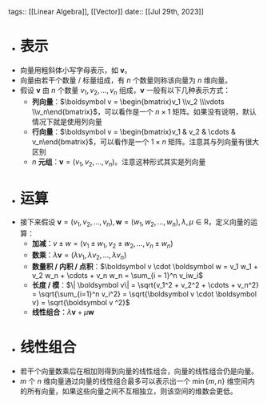 tags:: [[Linear Algebra]], [[Vector]]
date:: [[Jul 29th, 2023]]

- # 表示
- 向量用粗斜体小写字母表示，如 $\boldsymbol v$。
- 向量由若干个数量 / 标量组成，有 $n$ 个数量则称该向量为 $n$ 维向量。
- 假设 $\boldsymbol v$ 由 $n$ 个数量 $v_1,v_2,\dots,v_n$ 组成，$\boldsymbol v$ 一般有以下几种表示方式：
	- **列向量**：$\boldsymbol v = \begin{bmatrix}v_1 \\v_2 \\\vdots \\v_n\end{bmatrix}$，可以看作是一个 $n\times 1$ 矩阵。如果没有说明，默认情况下就是使用列向量
	- **行向量**：$\boldsymbol v = \begin{bmatrix}v_1 & v_2 & \cdots & v_n\end{bmatrix}$，可以看作是一个 $1\times n$ 矩阵。注意其与列向量有很大区别
	- $n$ **元组**：$\boldsymbol v = (v_1,v_2,\dots,v_n)$。注意这种形式其实是列向量
- # 运算
- 接下来假设 $\boldsymbol v=(v_1,v_2,\dots,v_n), \boldsymbol w=(w_1,w_2,\dots,w_n),\lambda,\mu \in \mathrm R$，定义向量的运算：
	- **加减**：$v \pm w = (v_1 \pm w_1, v_2 \pm w_2,\dots, v_n \pm w_n)$
	- **数乘**：$\lambda \boldsymbol v = (\lambda v_1,\lambda v_2,\dots,\lambda v_n)$
	- **数量积 / 内积 / 点积**：$\boldsymbol v \cdot \boldsymbol w = v_1 w_1 + v_2 w_n + \cdots + v_n w_n = \sum_{i = 1}^n v_iw_i$
	- **长度 / 模**：$\| \boldsymbol v\| = \sqrt{v_1^2 + v_2^2 + \cdots + v_n^2} = \sqrt{\sum_{i=1}^n v_i^2} = \sqrt{\boldsymbol v \cdot \boldsymbol v} = \sqrt{\boldsymbol v ^2}$
	- **线性组合**：$\lambda \boldsymbol v + \mu \boldsymbol w$
- # 线性组合
- 若干个向量数乘后在相加则得到向量的线性组合，向量的线性组合仍是向量。
- $m$ 个 $n$ 维向量通过向量的线性组合最多可以表示出一个 $\min\{m,n\}$ 维空间内的所有向量，如果这些向量之间不互相独立，则该空间的维数会更低。